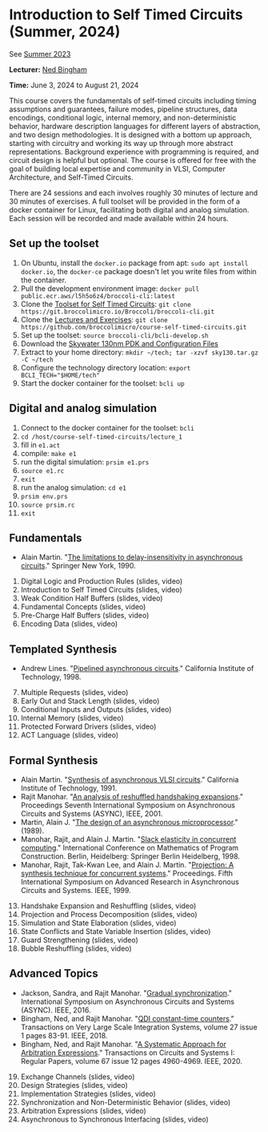 # Introduction to Self Timed Circuits (Summer, 2024)
See [Summer 2023](https://github.com/broccolimicro/course-self-timed-circuits/tree/summer-2023)

**Lecturer:** [Ned Bingham](https://www.nedbingham.com/index.py)

**Time:** June 3, 2024 to August 21, 2024

This course covers the fundamentals of self-timed circuits including timing assumptions and guarantees, failure modes, pipeline structures, data encodings, conditional logic, internal memory, and non-deterministic behavior, hardware description languages for different layers of abstraction, and two design methodologies. It is designed with a bottom up approach, starting with circuitry and working its way up through more abstract representations. Background experience with programming is required, and circuit design is helpful but optional. The course is offered for free with the goal of building local expertise and community in VLSI, Computer Architecture, and Self-Timed Circuits.

There are 24 sessions and each involves roughly 30 minutes of lecture and 30 minutes of exercises. A full toolset will be provided in the form of a docker container for Linux, facilitating both digital and analog simulation. Each session will be recorded and made available within 24 hours.

## Set up the toolset
1. On Ubuntu, install the `docker.io` package from apt: `sudo apt install docker.io`, the `docker-ce` package doesn't let you write files from within the container.
2. Pull the development environment image: `docker pull public.ecr.aws/l5h5o6z4/broccoli-cli:latest`
3. Clone the [Toolset for Self Timed Circuits](https://git.broccolimicro.io/Broccoli/broccoli-cli.git): `git clone https://git.broccolimicro.io/Broccoli/broccoli-cli.git`
4. Clone the [Lectures and Exercises](https://github.com/broccolimicro/course-self-timed-circuits.git): `git clone https://github.com/broccolimicro/course-self-timed-circuits.git`
5. Set up the toolset: `source broccoli-cli/bcli-develop.sh`
6. Download the [Skywater 130nm PDK and Configuration Files](https://broccoli-hosting.s3.us-east-2.amazonaws.com/sky130.tar.gz)
7. Extract to your home directory: `mkdir ~/tech; tar -xzvf sky130.tar.gz -C ~/tech`
8. Configure the technology directory location: `export BCLI_TECH="$HOME/tech"`
9. Start the docker container for the toolset: `bcli up`

## Digital and analog simulation
1. Connect to the docker container for the toolset: `bcli`
2. `cd /host/course-self-timed-circuits/lecture_1`
3. fill in `e1.act`
4. compile: `make e1`
5. run the digital simulation: `prsim e1.prs`
6. `source e1.rc`
7. `exit`
8. run the analog simulation: `cd e1`
9. `prsim env.prs`
10. `source prsim.rc`
11. `exit`

## Fundamentals
* Alain Martin. "[The limitations to delay-insensitivity in asynchronous circuits](https://apps.dtic.mil/sti/pdfs/ADA447737.pdf)." Springer New York, 1990.

1. Digital Logic and Production Rules (slides, video)
2. Introduction to Self Timed Circuits (slides, video)
3. Weak Condition Half Buffers (slides, video)
4. Fundamental Concepts (slides, video)
5. Pre-Charge Half Buffers (slides, video)
6. Encoding Data (slides, video)

## Templated Synthesis
* Andrew Lines. "[Pipelined asynchronous circuits](https://authors.library.caltech.edu/26834/5/CSTR1998.pdf)." California Institute of Technology, 1998.

7. Multiple Requests (slides, video)
8. Early Out and Stack Length (slides, video)
9. Conditional Inputs and Outputs (slides, video)
10. Internal Memory (slides, video)
11. Protected Forward Drivers (slides, video)
12. ACT Language (slides, video)

## Formal Synthesis
* Alain Martin. "[Synthesis of asynchronous VLSI circuits](https://authors.library.caltech.edu/26746/2/postscript.pdf)." California Institute of Technology, 1991.
* Rajit Manohar. "[An analysis of reshuffled handshaking expansions](https://csl.yale.edu/~rajit/ps/2phase.pdf)." Proceedings Seventh International Symposium on Asynchronous Circuits and Systems (ASYNC), IEEE, 2001.
* Martin, Alain J. "[The design of an asynchronous microprocessor](https://authors.library.caltech.edu/26709/2/postscript.pdf)." (1989).
* Manohar, Rajit, and Alain J. Martin. "[Slack elasticity in concurrent computing](https://csl.yale.edu/~rajit/ps/mpc98.pdf)." International Conference on Mathematics of Program Construction. Berlin, Heidelberg: Springer Berlin Heidelberg, 1998.
* Manohar, Rajit, Tak-Kwan Lee, and Alain J. Martin. "[Projection: A synthesis technique for concurrent systems](https://csl.yale.edu/~rajit/ps/proj.pdf)." Proceedings. Fifth International Symposium on Advanced Research in Asynchronous Circuits and Systems. IEEE, 1999.

13. Handshake Expansion and Reshuffling (slides, video)
14. Projection and Process Decomposition (slides, video)
15. Simulation and State Elaboration (slides, video)
16. State Conflicts and State Variable Insertion (slides, video)
17. Guard Strengthening (slides, video)
18. Bubble Reshuffling (slides, video)

## Advanced Topics
* Jackson, Sandra, and Rajit Manohar. "[Gradual synchronization](https://csl.yale.edu/~rajit/ps/gsync.pdf)." International Symposium on Asynchronous Circuits and Systems (ASYNC). IEEE, 2016.
* Bingham, Ned, and Rajit Manohar. "[QDI constant-time counters](https://www.nedbingham.com/papers/counter/QDI%20Constant%20Time%20Counters.pdf)." Transactions on Very Large Scale Integration Systems, volume 27 issue 1 pages 83-91. IEEE, 2018.
* Bingham, Ned, and Rajit Manohar. "[A Systematic Approach for Arbitration Expressions](https://nedbingham.com/papers/arbiters/A%20Systematic%20Approach%20for%20Arbitration%20Expressions.pdf)." Transactions on Circuits and Systems I: Regular Papers, volume 67 issue 12 pages 4960-4969. IEEE, 2020.

19. Exchange Channels (slides, video)
20. Design Strategies (slides, video)
21. Implementation Strategies (slides, video)
22. Synchronization and Non-Deterministic Behavior (slides, video)
23. Arbitration Expressions (slides, video)
24. Asynchronous to Synchronous Interfacing (slides, video)
